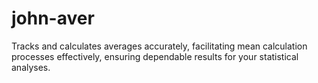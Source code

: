 # john-aver
Tracks and calculates averages accurately, facilitating mean calculation processes effectively, ensuring dependable results for your statistical analyses.
